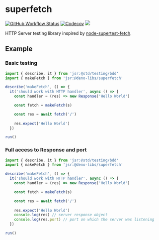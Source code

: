 # superfetch

[![GitHub Workflow Status][gh-actions-img]][github-actions]
[![Codecov][cov-badge]][cov] [![][docs-badge]][docs]

HTTP Server testing library inspired by
[node-supertest-fetch](https://github.com/jwalton/node-supertest-fetch).

## Example

### Basic testing

```ts
import { describe, it } from 'jsr:@std/testing/bdd'
import { makeFetch } from 'jsr:@deno-libs/superfetch'

describe('makeFetch', () => {
  it('should work with HTTP handler', async () => {
    const handler = (res) => new Response('Hello World')

    const fetch = makeFetch(s)

    const res = await fetch('/')
    
    res.expect('Hello World')
  })

run()
```

### Full access to Response and port

```ts
import { describe, it } from 'jsr:@std/testing/bdd'
import { makeFetch } from 'jsr:@deno-libs/superfetch'

describe('makeFetch', () => {
  it('should work with HTTP handler', async () => {
    const handler = (res) => new Response('Hello World')

    const fetch = makeFetch(s)

    const res = await fetch('/')
    
    res.expect('Hello World')
    console.log(res) // server response object
    console.log(res.port) // port on which the server was listening
  })

run()
```

[gh-actions-img]: https://img.shields.io/github/actions/workflow/status/deno-libs/superfetch/main.yml?branch=master&style=for-the-badge&logo=github
[cov]: https://coveralls.io/github/deno-libs/superfetch
[github-actions]: https://github.com/deno-libs/superfetch/actions
[cov-badge]: https://img.shields.io/coverallsCoverage/github/deno-libs/superfetch?style=for-the-badge
[docs-badge]: https://img.shields.io/github/v/release/deno-libs/superfetch?color=yellow&label=Docs&logo=deno&style=for-the-badge
[docs]: https://doc.deno.land/https/deno.land/x/superfetch/mod.ts
